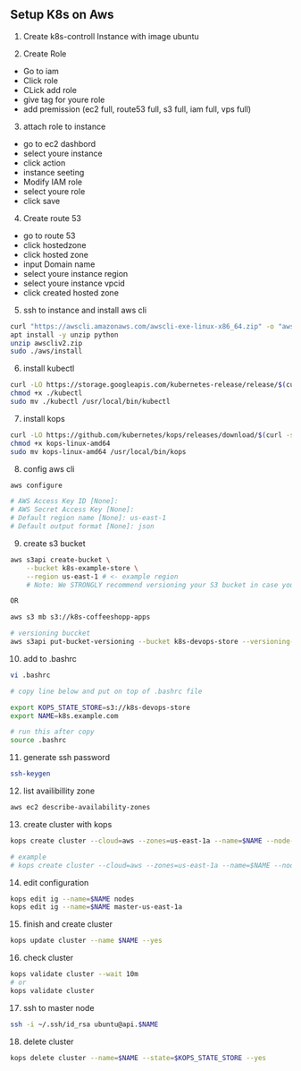 ## Setup K8s on Aws

1. Create k8s-controll Instance with image ubuntu

2. Create Role

-   Go to iam
-   Click role
-   CLick add role
-   give tag for youre role
-   add premission (ec2 full, route53 full, s3 full, iam full, vps full)

3. attach role to instance

-   go to ec2 dashbord
-   select youre instance
-   click action
-   instance seeting
-   Modify IAM role
-   select youre role
-   click save

4. Create route 53

-   go to route 53
-   click hostedzone
-   click hosted zone
-   input Domain name
-   select youre instance region
-   select youre instance vpcid
-   click created hosted zone
5. ssh to instance and install aws cli

```bash
curl "https://awscli.amazonaws.com/awscli-exe-linux-x86_64.zip" -o "awscliv2.zip"
apt install -y unzip python
unzip awscliv2.zip
sudo ./aws/install

```

6. install kubectl

```bash
curl -LO https://storage.googleapis.com/kubernetes-release/release/$(curl -s https://storage.googleapis.com/kubernetes-release/release/stable.txt)/bin/linux/amd64/kubectl
chmod +x ./kubectl
sudo mv ./kubectl /usr/local/bin/kubectl
```

7. install kops

```bash
curl -LO https://github.com/kubernetes/kops/releases/download/$(curl -s https://api.github.com/repos/kubernetes/kops/releases/latest | grep tag_name | cut -d '"' -f 4)/kops-linux-amd64
chmod +x kops-linux-amd64
sudo mv kops-linux-amd64 /usr/local/bin/kops
```

8. config aws cli
```bash
aws configure

# AWS Access Key ID [None]:
# AWS Secret Access Key [None]:
# Default region name [None]: us-east-1
# Default output format [None]: json
```

9. create s3 bucket

```bash
aws s3api create-bucket \
    --bucket k8s-example-store \
    --region us-east-1 # <- example region
    # Note: We STRONGLY recommend versioning your S3 bucket in case you ever need to revert or recover a previous state store.

OR

aws s3 mb s3://k8s-coffeeshopp-apps

# versioning buccket
aws s3api put-bucket-versioning --bucket k8s-devops-store --versioning-configuration Status=Enabled

```

10. add to .bashrc

```bash
vi .bashrc

# copy line below and put on top of .bashrc file

export KOPS_STATE_STORE=s3://k8s-devops-store
export NAME=k8s.example.com

# run this after copy
source .bashrc
```

11. generate ssh password

```bash
ssh-keygen
```

12. list availibillity zone

```bash
aws ec2 describe-availability-zones
```

13. create cluster with kops

```bash
kops create cluster --cloud=aws --zones=us-east-1a --name=$NAME --node-size=t2.medium --master-size=t2.medium --dns-zone=belajar.com --dns private

# example
# kops create cluster --cloud=aws --zones=us-east-1a --name=$NAME --node-size=t2.medium --master-size=t2.medium --dns-zone=example.com --dns private
```

14. edit configuration

```bash
kops edit ig --name=$NAME nodes
kops edit ig --name=$NAME master-us-east-1a
```

15. finish and create cluster

```bash
kops update cluster --name $NAME --yes
```

16. check cluster

```bash
kops validate cluster --wait 10m
# or
kops validate cluster
```

17. ssh to master node

```bash
ssh -i ~/.ssh/id_rsa ubuntu@api.$NAME
```

18. delete cluster

```bash
kops delete cluster --name=$NAME --state=$KOPS_STATE_STORE --yes
```
